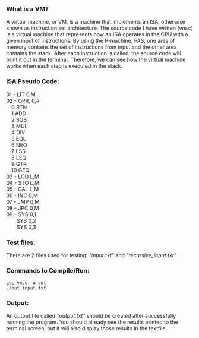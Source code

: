 ### What is a VM?
A virtual machine, or VM, is a machine that implements an ISA, otherwise known as instruction set architecture. The source code I have written (vm.c) is a virtual machine that represents how an ISA operates in the CPU with a given input of instructions. By using the P-machine, PAS, one area of memory contains the set of instructions from input and the other area contains the stack. After each instruction is called, the source code will print it out in the terminal. Therefore, we can see how the virtual machine works when each step is executed in the stack.

### ISA Pseudo Code:
01 - LIT 0,M  
02 - OPR, 0,#  
&emsp;0 RTN  
&emsp;1 ADD  
&emsp;2 SUB  
&emsp;3 MUL  
&emsp;4 DIV  
&emsp;5 EQL  
&emsp;6 NEQ  
&emsp;7 LSS  
&emsp;8 LEQ  
&emsp;9 GTR  
&emsp;10 GEQ  
03 - LOD L,M  
04 - STO L,M  
05 - CAL L,M  
06 - INC 0,M  
07 - JMP 0,M  
08 - JPC 0,M  
09 - SYS 0,1  
&emsp;&ensp;&ensp;SYS 0,2  
&emsp;&ensp;&ensp;SYS 0,3  

### Test files:
There are 2 files used for testing: _"input.txt"_ and _"recursive_input.txt"_

### Commands to Compile/Run:
```
gcc vm.c -o out
./out input.txt
```

### Output:
An output file called _"output.txt"_ should be created after successfully running the program. You should already see the results printed to the terminal screen, but it will also display those results in the textfile.

